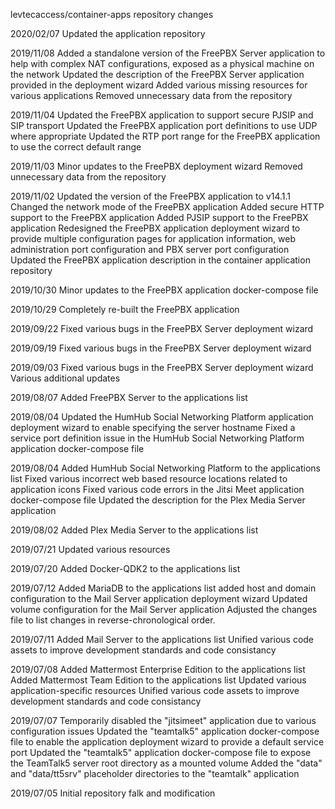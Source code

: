 levtecaccess/container-apps repository changes


2020/02/07
Updated the application repository


2019/11/08
Added a standalone version of the FreePBX Server application to help with complex NAT configurations, exposed as a physical machine on the network
Updated the description of the FreePBX Server application provided in the deployment wizard
Added various missing resources for various applications
Removed unnecessary data from the repository

2019/11/04
Updated the FreePBX application to support secure PJSIP and SIP transport
Updated the FreePBX application port definitions to use UDP where appropriate
Updated the RTP port range for the FreePBX application to use the correct default range

2019/11/03
Minor updates to the FreePBX deployment wizard
Removed unnecessary data from the repository

2019/11/02
Updated the version of the FreePBX application to v14.1.1
Changed the network mode of the FreePBX application
Added secure HTTP support to the FreePBX application
Added PJSIP support to the FreePBX application
Redesigned the FreePBX application deployment wizard to provide multiple configuration pages for application information, web administration port configuration and PBX server port configuration
Updated the FreePBX application description in the container application repository

2019/10/30
Minor updates to the FreePBX application docker-compose file

2019/10/29
Completely re-built the FreePBX application

2019/09/22
Fixed various bugs in the FreePBX Server deployment wizard

2019/09/19
Fixed various bugs in the FreePBX Server deployment wizard

2019/09/03
Fixed various bugs in the FreePBX Server deployment wizard
Various additional updates

2019/08/07
Added FreePBX Server to the applications list

2019/08/04
Updated the HumHub Social Networking Platform application deployment wizard to enable specifying the server hostname
Fixed a service port definition issue in the HumHub Social Networking Platform application docker-compose file

2019/08/04
Added HumHub Social Networking Platform to the applications list
Fixed various incorrect web based resource locations related to application icons
Fixed various code errors in the Jitsi Meet application docker-compose file
Updated the description for the Plex Media Server application

2019/08/02
Added Plex Media Server to the applications list

2019/07/21
Updated various resources

2019/07/20
Added Docker-QDK2 to the applications list

2019/07/12
Added MariaDB to the applications list
added host and domain configuration to the Mail Server application deployment wizard
Updated volume configuration for the Mail Server application
Adjusted the changes file to list changes in reverse-chronological order.

2019/07/11
Added Mail Server to the applications list
Unified various code assets to improve development standards and code consistancy

2019/07/08
Added Mattermost Enterprise Edition to the applications list
Added Mattermost Team Edition to the applications list
Updated various application-specific resources
Unified various code assets to improve development standards and code consistancy

2019/07/07
Temporarily disabled the "jitsimeet" application due to various configuration issues
Updated the "teamtalk5" application docker-compose file to enable the application deployment wizard to provide a default service port
Updated the "teamtalk5" application docker-compose file to expose the TeamTalk5 server root directory as a mounted volume
Added the "data" and "data/tt5srv" placeholder directories to the "teamtalk" application

2019/07/05
Initial repository falk and modification
